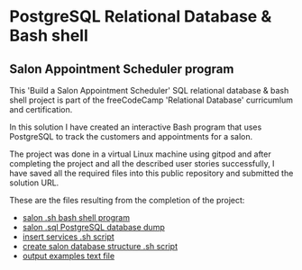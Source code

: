 # PostgreSQL Relational Database & Bash shell
## Salon Appointment Scheduler program

This 'Build a Salon Appointment Scheduler' SQL relational database & bash shell project is part of the freeCodeCamp 'Relational Database' curricumlum and certification.

In this solution I have created an interactive Bash program that uses PostgreSQL to track the customers and appointments for a salon.

The project was done in a virtual Linux machine using gitpod and after completing the project and all the described user stories successfully,
I have saved all the required files into this public repository and submitted the solution URL.

These are the files resulting from the completion of the project:
- [salon .sh bash shell program](./salon.sh)
- [salon .sql PostgreSQL database dump](./salon.sql)
- [insert services .sh script](./insert_services.sh)
- [create salon database structure .sh script](./create_database_structure.sh)
- [output examples text file](./output_examples.txt)

